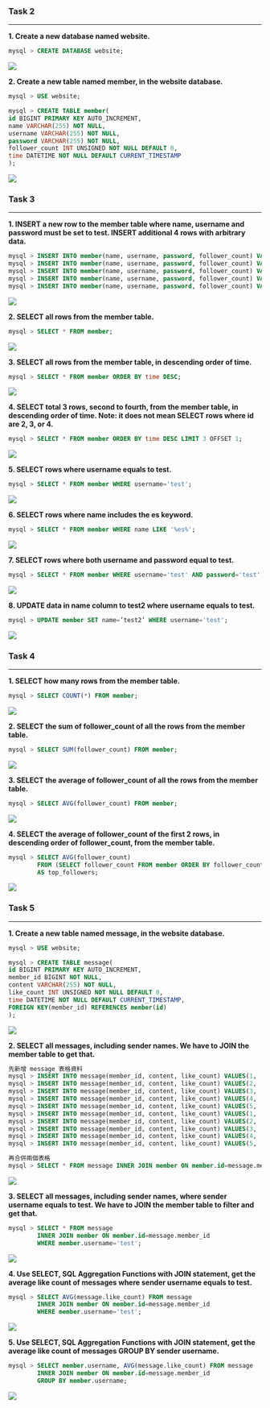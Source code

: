 ### Task 2
---
**1. Create a new database named website.**
```sql
mysql > CREATE DATABASE website;
```
![](https://github.com/Yining-lion/Wehelp-stage1/blob/5d998746d13a8a12ad1538a34375bbb289c417c0/week5/task2/2-1.jpg)

**2. Create a new table named member, in the website database.**
```sql
mysql > USE website;

mysql > CREATE TABLE member(
id BIGINT PRIMARY KEY AUTO_INCREMENT,
name VARCHAR(255) NOT NULL,
username VARCHAR(255) NOT NULL,
password VARCHAR(255) NOT NULL,
follower_count INT UNSIGNED NOT NULL DEFAULT 0,
time DATETIME NOT NULL DEFAULT CURRENT_TIMESTAMP
);
```
![](https://github.com/Yining-lion/Wehelp-stage1/blob/5d998746d13a8a12ad1538a34375bbb289c417c0/week5/task2/2-2.jpg)

### Task 3
---
**1. INSERT a new row to the member table where name, username and password must be set to test. INSERT additional 4 rows with arbitrary data.**
```sql
mysql > INSERT INTO member(name, username, password, follower_count) VALUES('test', 'test', 'test', 5);
mysql > INSERT INTO member(name, username, password, follower_count) VALUES('a', 'a', 'a', 20);
mysql > INSERT INTO member(name, username, password, follower_count) VALUES('b', 'b', 'b', 15);
mysql > INSERT INTO member(name, username, password, follower_count) VALUES('c', 'c', 'c', 8);
mysql > INSERT INTO member(name, username, password, follower_count) VALUES('d', 'd', 'd', 2);
```
![](https://github.com/Yining-lion/Wehelp-stage1/blob/5d998746d13a8a12ad1538a34375bbb289c417c0/week5/task3/3-1%E3%80%813-2.jpg)

**2. SELECT all rows from the member table.**
```sql
mysql > SELECT * FROM member;
```
![](https://github.com/Yining-lion/Wehelp-stage1/blob/5d998746d13a8a12ad1538a34375bbb289c417c0/week5/task3/3-1%E3%80%813-2.jpg)

**3. SELECT all rows from the member table, in descending order of time.**
```sql
mysql > SELECT * FROM member ORDER BY time DESC;
```
![](https://github.com/Yining-lion/Wehelp-stage1/blob/5d998746d13a8a12ad1538a34375bbb289c417c0/week5/task3/3-3.jpg)

**4. SELECT total 3 rows, second to fourth, from the member table, in descending order of time. Note: it does not mean SELECT rows where id are 2, 3, or 4.**
```sql
mysql > SELECT * FROM member ORDER BY time DESC LIMIT 3 OFFSET 1;
```
![](https://github.com/Yining-lion/Wehelp-stage1/blob/5d998746d13a8a12ad1538a34375bbb289c417c0/week5/task3/3-4.jpg)

**5. SELECT rows where username equals to test.**
```sql
mysql > SELECT * FROM member WHERE username='test';
```
![](https://github.com/Yining-lion/Wehelp-stage1/blob/5d998746d13a8a12ad1538a34375bbb289c417c0/week5/task3/3-5.jpg)

**6. SELECT rows where name includes the es keyword.**
```sql
mysql > SELECT * FROM member WHERE name LIKE '%es%';
```
![](https://github.com/Yining-lion/Wehelp-stage1/blob/5d998746d13a8a12ad1538a34375bbb289c417c0/week5/task3/3-6.jpg)

**7. SELECT rows where both username and password equal to test.**
```sql
mysql > SELECT * FROM member WHERE username='test' AND password='test';
```
![](https://github.com/Yining-lion/Wehelp-stage1/blob/5d998746d13a8a12ad1538a34375bbb289c417c0/week5/task3/3-7.jpg)

**8. UPDATE data in name column to test2 where username equals to test.**
```sql
mysql > UPDATE member SET name=’test2’ WHERE username='test';
```
![](https://github.com/Yining-lion/Wehelp-stage1/blob/5d998746d13a8a12ad1538a34375bbb289c417c0/week5/task3/3-8.jpg)

### Task 4
---
**1. SELECT how many rows from the member table.**
```sql
mysql > SELECT COUNT(*) FROM member;
```
![](https://github.com/Yining-lion/Wehelp-stage1/blob/5d998746d13a8a12ad1538a34375bbb289c417c0/week5/task4/4-1.jpg)

**2. SELECT the sum of follower_count of all the rows from the member table.**
```sql
mysql > SELECT SUM(follower_count) FROM member;
```
![](https://github.com/Yining-lion/Wehelp-stage1/blob/5d998746d13a8a12ad1538a34375bbb289c417c0/week5/task4/4-2.jpg)

**3. SELECT the average of follower_count of all the rows from the member table.**
```sql
mysql > SELECT AVG(follower_count) FROM member;
```
![](https://github.com/Yining-lion/Wehelp-stage1/blob/5d998746d13a8a12ad1538a34375bbb289c417c0/week5/task4/4-3.jpg)

**4. SELECT the average of follower_count of the first 2 rows, in descending order of follower_count, from the member table.**
```sql
mysql > SELECT AVG(follower_count) 
        FROM (SELECT follower_count FROM member ORDER BY follower_count DESC LIMIT 2)
        AS top_followers;
```
![](https://github.com/Yining-lion/Wehelp-stage1/blob/5d998746d13a8a12ad1538a34375bbb289c417c0/week5/task4/4-4.jpg)

### Task 5
---
**1. Create a new table named message, in the website database.**
```sql
mysql > USE website;

mysql > CREATE TABLE message(
id BIGINT PRIMARY KEY AUTO_INCREMENT,
member_id BIGINT NOT NULL,
content VARCHAR(255) NOT NULL,
like_count INT UNSIGNED NOT NULL DEFAULT 0,
time DATETIME NOT NULL DEFAULT CURRENT_TIMESTAMP,
FOREIGN KEY(member_id) REFERENCES member(id)
);
```
![](https://github.com/Yining-lion/Wehelp-stage1/blob/5d998746d13a8a12ad1538a34375bbb289c417c0/week5/task5/5-1.jpg)

**2. SELECT all messages, including sender names. We have to JOIN the member table to get that.**
```sql
先新增 message 表格資料
mysql > INSERT INTO message(member_id, content, like_count) VALUES(1, 'Hello test', 30);
mysql > INSERT INTO message(member_id, content, like_count) VALUES(2, 'Hello a', 20);
mysql > INSERT INTO message(member_id, content, like_count) VALUES(3, 'Hello b', 55);
mysql > INSERT INTO message(member_id, content, like_count) VALUES(4, 'Hello c', 10);
mysql > INSERT INTO message(member_id, content, like_count) VALUES(5, 'Hello d', 5);
mysql > INSERT INTO message(member_id, content, like_count) VALUES(1, '你好 test', 10);
mysql > INSERT INTO message(member_id, content, like_count) VALUES(2, '你好 a', 40);
mysql > INSERT INTO message(member_id, content, like_count) VALUES(3, '你好 b', 20);
mysql > INSERT INTO message(member_id, content, like_count) VALUES(4, '你好 c', 5);
mysql > INSERT INTO message(member_id, content, like_count) VALUES(5, '你好 d', 25);

再合併兩個表格
mysql > SELECT * FROM message INNER JOIN member ON member.id=message.member_id;
```
![](https://github.com/Yining-lion/Wehelp-stage1/blob/5d998746d13a8a12ad1538a34375bbb289c417c0/week5/task5/5-2.jpg)

**3. SELECT all messages, including sender names, where sender username equals to test. We have to JOIN the member table to filter and get that.**
```sql
mysql > SELECT * FROM message 
        INNER JOIN member ON member.id=message.member_id 
        WHERE member.username='test';
```
![](https://github.com/Yining-lion/Wehelp-stage1/blob/5d998746d13a8a12ad1538a34375bbb289c417c0/week5/task5/5-3.jpg)

**4. Use SELECT, SQL Aggregation Functions with JOIN statement, get the average like count of messages where sender username equals to test.**
```sql
mysql > SELECT AVG(message.like_count) FROM message 
        INNER JOIN member ON member.id=message.member_id 
        WHERE member.username='test';
```
![](https://github.com/Yining-lion/Wehelp-stage1/blob/5d998746d13a8a12ad1538a34375bbb289c417c0/week5/task5/5-4.jpg)

**5. Use SELECT, SQL Aggregation Functions with JOIN statement, get the average like count of messages GROUP BY sender username.**
```sql
mysql > SELECT member.username, AVG(message.like_count) FROM message 
        INNER JOIN member ON member.id=message.member_id 
        GROUP BY member.username;
```
![](https://github.com/Yining-lion/Wehelp-stage1/blob/5d998746d13a8a12ad1538a34375bbb289c417c0/week5/task5/5-5.jpg)

